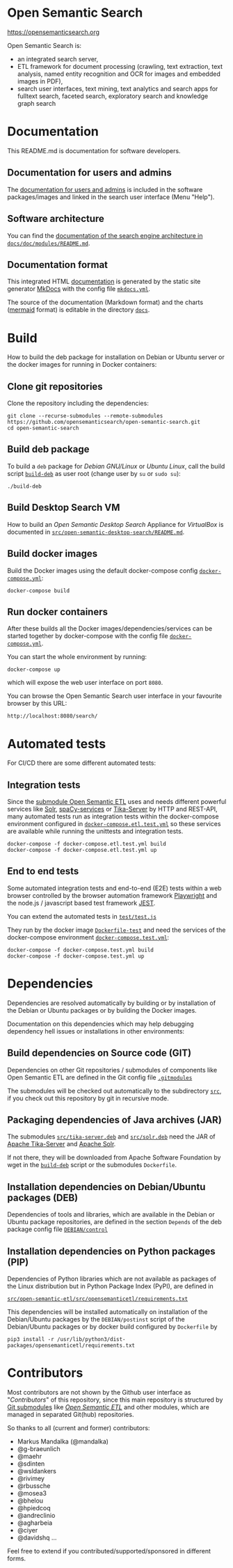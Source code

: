 # Open Semantic Search
https://opensemanticsearch.org

Open Semantic Search is:
- an integrated search server,
- ETL framework for document processing (crawling, text extraction, text analysis, named entity recognition and OCR for images and embedded images in PDF),
- search user interfaces, text mining, text analytics and search apps for fulltext search, faceted search, exploratory search and knowledge graph search

# Documentation

This README.md is documentation for software developers.

## Documentation for users and admins

The [documentation for users and admins](docs/doc/README.md) is included in the software packages/images and linked in the search user interface (Menu "Help").

## Software architecture

You can find the [documentation of the search engine architecture in `docs/doc/modules/README.md`](docs/doc/modules/README.md).

## Documentation format

This integrated HTML [documentation](https://opensemanticsearch.org/doc/search/) is generated by the static site generator [MkDocs](https://www.mkdocs.org/) with the config file [`mkdocs.yml`](mkdocs.yml).

The source of the documentation (Markdown format) and the charts ([mermaid](https://mermaid-js.github.io/mermaid/) format) is editable in the directory [`docs`](docs).

# Build

How to build the deb package for installation on Debian or Ubuntu server or the docker images for running in Docker containers:

## Clone git repositories
Clone the repository including the dependencies:

```
git clone --recurse-submodules --remote-submodules https://github.com/opensemanticsearch/open-semantic-search.git
cd open-semantic-search
```

## Build deb package

To build a `deb` package for *Debian GNU/Linux* or *Ubuntu Linux*, call the build script <code>[build-deb](build-deb)</code> as user root (change user by `su` or `sudo su`):

```
./build-deb
```

## Build Desktop Search VM

How to build an *Open Semantic Desktop Search* Appliance for *VirtualBox* is documented in
[`src/open-semantic-desktop-search/README.md`](src/open-semantic-desktop-search/README.md).

## Build docker images

Build the Docker images using the default docker-compose config <code>[docker-compose.yml](docker-compose.yml)</code>:

```
docker-compose build
```

## Run docker containers

After these builds all the Docker images/dependencies/services can be started together by docker-compose with the config file <code>[docker-compose.yml](docker-compose.yml)</code>.

You can start the whole environment by running:

```
docker-compose up
```

which will expose the web user interface on port `8080`.

You can browse the Open Semantic Search user interface in your favourite browser by this URL: 

`http://localhost:8080/search/`


# Automated tests

For CI/CD there are some different automated tests:


## Integration tests

Since the [submodule Open Semantic ETL](src/open-semantic-etl) uses and needs different powerful services like [Solr](src/solr.deb), [spaCy-services](src/spacy-services.deb) or [Tika-Server](src/tika-server.deb) by HTTP and REST-API, many automated tests run as integration tests within the docker-compose environment configured in <code>[docker-compose.etl.test.yml](docker-compose.etl.test.yml)</code> so these services are available while running the unittests and integration tests.

```
docker-compose -f docker-compose.etl.test.yml build
docker-compose -f docker-compose.etl.test.yml up
```


## End to end tests

Some automated integration tests and end-to-end (E2E) tests within a web browser controlled by the browser automation framework [Playwright](https://playwright.dev/) and the node.js / javascript based test framework [JEST](https://jestjs.io/).

You can extend the automated tests in <code>[test/test.js](test/test.js)</code>

They run by the docker image <code>[Dockerfile-test](Dockerfile-test)</code> and need the services of the docker-compose environment <code>[docker-compose.test.yml](docker-compose.test.yml)</code>:

```
docker-compose -f docker-compose.test.yml build
docker-compose -f docker-compose.test.yml up
```


# Dependencies

Dependencies are resolved automatically by building or by installation of the Debian or Ubuntu packages or by building the Docker images.

Documentation on this dependencies which may help debugging dependency hell issues or installations in other environments:


## Build dependencies on Source code (GIT)

Dependencies on other Git repositories / submodules of components like Open Semantic ETL are defined in the Git config file <code>[.gitmodules](.gitmodules)</code>

The submodules will be checked out automatically to the subdirectory <code>[src](src)</code>, if you check out this repository by git in recursive mode.


## Packaging dependencies of Java archives (JAR)

The submodules <code>[src/tika-server.deb](src/tika-server.deb)</code> and <code>[src/solr.deb](src/solr.deb)</code> need the JAR of [Apache Tika-Server](https://tika.apache.org/) and [Apache Solr](https://solr.apache.org/).

If not there, they will be downloaded from Apache Software Foundation by wget in the <code>[build-deb](build-deb)</code> script or the submodules <code>Dockerfile</code>.


## Installation dependencies on Debian/Ubuntu packages (DEB)

Dependencies of tools and libraries, which are available in the Debian or Ubuntu package repositories, are defined in the section <code>Depends</code> of the deb package config file <code>[DEBIAN/control](DEBIAN/control)</code>


## Installation dependencies on Python packages (PIP)

Dependencies of Python libraries which are not available as packages of the Linux distribution but in Python Package Index (PyPI), are defined in

<code>[src/open-semantic-etl/src/opensemanticetl/requirements.txt](src/open-semantic-etl/src/opensemanticetl/requirements.txt)</code>

This dependencies will be installed automatically on installation of the Debian/Ubuntu packages by the <code>DEBIAN/postinst</code> script of the Debian/Ubuntu packages or by docker build configured by <code>Dockerfile</code> by

```
pip3 install -r /usr/lib/python3/dist-packages/opensemanticetl/requirements.txt
```

# Contributors

Most contributors are not shown by the Github user interface as "*Contributors*" of this repository,
since this main repository is structured by [Git submodules](.gitmodules) like [*Open Semantic ETL*](https://github.com/opensemanticsearch/open-semantic-etl)
and other modules, which are managed in separated Git(hub) repositories.

So thanks to all (current and former) contributors:

- Markus Mandalka (@mandalka)
- @g-braeunlich
- @maehr
- @sdinten
- @wsldankers
- @rivimey
- @rbussche
- @mosea3
- @bhelou
- @hpiedcoq
- @andreclinio
- @agharbeia
- @ciyer
- @davidshq
...

Feel free to extend if you contributed/supported/sponsored in different forms.
